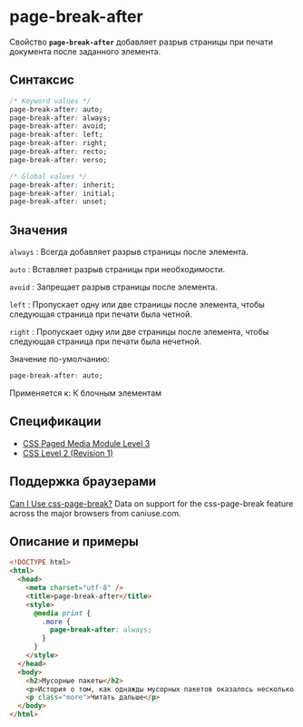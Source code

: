 # page-break-after

Свойство **`page-break-after`** добавляет разрыв страницы при печати документа после заданного элемента.

## Синтаксис

```css
/* Keyword values */
page-break-after: auto;
page-break-after: always;
page-break-after: avoid;
page-break-after: left;
page-break-after: right;
page-break-after: recto;
page-break-after: verso;

/* Global values */
page-break-after: inherit;
page-break-after: initial;
page-break-after: unset;
```

## Значения

`always`
: Всегда добавляет разрыв страницы после элемента.

`auto`
: Вставляет разрыв страницы при необходимости.

`avoid`
: Запрещает разрыв страницы после элемента.

`left`
: Пропускает одну или две страницы после элемента, чтобы следующая страница при печати была четной.

`right`
: Пропускает одну или две страницы после элемента, чтобы следующая страница при печати была нечетной.

Значение по-умолчанию:

```css
page-break-after: auto;
```

Применяется к: К блочным элементам

## Спецификации

- [CSS Paged Media Module Level 3](http://dev.w3.org/csswg/css3-page/#page-break-after)
- [CSS Level 2 (Revision 1)](http://www.w3.org/TR/CSS2/page.html#propdef-page-break-after)

## Поддержка браузерами

<p class="ciu_embed" data-feature="css-page-break" data-periods="future_1,current,past_1,past_2">
  <a href="http://caniuse.com/#feat=css-page-break">Can I Use css-page-break?</a> Data on support for the css-page-break feature across the major browsers from caniuse.com.
</p>

## Описание и примеры

```html
<!DOCTYPE html>
<html>
  <head>
    <meta charset="utf-8" />
    <title>page-break-after</title>
    <style>
      @media print {
        .more {
          page-break-after: always;
        }
      }
    </style>
  </head>
  <body>
    <h2>Мусорные пакеты</h2>
    <p>История о том, как однажды мусорных пакетов оказалось несколько больше, чем хотелось, как и для чего их можно использовать, и что из этого получилось.</p>
    <p class="more">Читать дальше</p>
  </body>
</html>
```
